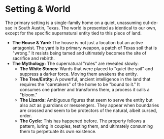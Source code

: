 # Setting & World

The primary setting is a single-family home on a quiet, unassuming cul-de-sac in South Austin, Texas. The world is presented as identical to our own, except for the specific supernatural entity tied to this piece of land.

* **The House & Yard:** The house is not just a location but an active antagonist. The yard is its primary weapon, a patch of Texas soil that is "wrong." It resists being tamed and ultimately becomes the site of sacrifice and rebirth.
* **The Mythology:** The supernatural "rules" are revealed slowly:
    * **The White Stones:** Wards that were placed to "quiet the soil" and suppress a darker force. Moving them awakens the entity.
    * **The Tree/Entity:** A powerful, ancient intelligence in the land that requires the "caretakers" of the home to be "bound to it." It consumes one partner and transforms them, a process it calls a "bloom."
    * **The Lizards:** Ambiguous figures that seem to serve the entity but also act as guardians or messengers. They appear when boundaries are crossed and seem to be protectors of the natural, albeit cursed, order.
    * **The Cycle:** This has happened before. The property follows a pattern, luring in couples, testing them, and ultimately consuming them to perpetuate its own existence.
